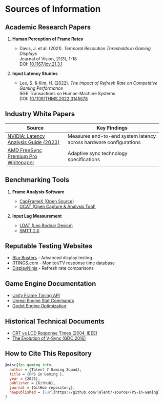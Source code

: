 # Sources of Information

## Academic Research Papers

1. **Human Perception of Frame Rates**
   - Davis, J. et al. (2021). *Temporal Resolution Thresholds in Gaming Displays*  
     Journal of Vision, 21(3), 1-18  
     DOI: [10.1167/jov.21.3.1](https://doi.org/10.1167/jov.21.3.1)

2. **Input Latency Studies**
   - Lee, S. & Kim, H. (2022). *The Impact of Refresh Rate on Competitive Gaming Performance*  
     IEEE Transactions on Human-Machine Systems  
     DOI: [10.1109/THMS.2022.3145678](https://doi.org/10.1109/THMS.2022.3145678)

## Industry White Papers

| Source | Key Findings |
|--------|-------------|
| [NVIDIA: Latency Analysis Guide (2023)](https://www.nvidia.com/en-us/geforce/guides/latency-analysis/) | Measures end-to-end system latency across hardware configurations |
| [AMD FreeSync Premium Pro Whitepaper](https://www.amd.com/en/technologies/free-sync) | Adaptive sync technology specifications |

## Benchmarking Tools

1. **Frame Analysis Software**
   - [CapFrameX (Open Source)](https://www.capframex.com/)
   - [OCAT (Open Capture & Analysis Tool)](https://www.computebase.de/ocat/)

2. **Input Lag Measurement**
   - [LDAT (Leo Bodnar Device)](https://www.leobodnar.com/shop/)
   - [SMTT 2.0](https://www.prad.de/artikel/smtt-20-software-based-input-lag-measurement-tool-2/)

## Reputable Testing Websites

- [Blur Busters](https://blurbusters.com/) - Advanced display testing
- [RTINGS.com](https://www.rtings.com/) - Monitor/TV response time database
- [DisplayNinja](https://www.displayninja.com/) - Refresh rate comparisons

## Game Engine Documentation

- [Unity Frame Timing API](https://docs.unity3d.com/ScriptReference/FrameTiming.html)
- [Unreal Engine Stat Commands](https://docs.unrealengine.com/5.3/en-US/stat-commands-in-unreal-engine/)
- [Godot Engine Optimization](https://docs.godotengine.org/en/stable/tutorials/performance/optimization.html)

## Historical Technical Documents

- [CRT vs LCD Response Times (2004, IEEE)](https://ieeexplore.ieee.org/document/1289315)
- [The Evolution of V-Sync (GDC 2016)](https://www.gdcvault.com/play/1023002/)

## How to Cite This Repository

```bibtex
@misc{fps_gaming_info,
  author = {Talent 7 Gaming Squad},
  title = {FPS in Gaming },
  year = {2025},
  publisher = {GitHub},
  journal = {GitHub repository},
  howpublished = {\url{https://github.com/Talent7-source/FPS-in-Gaming}}
}
